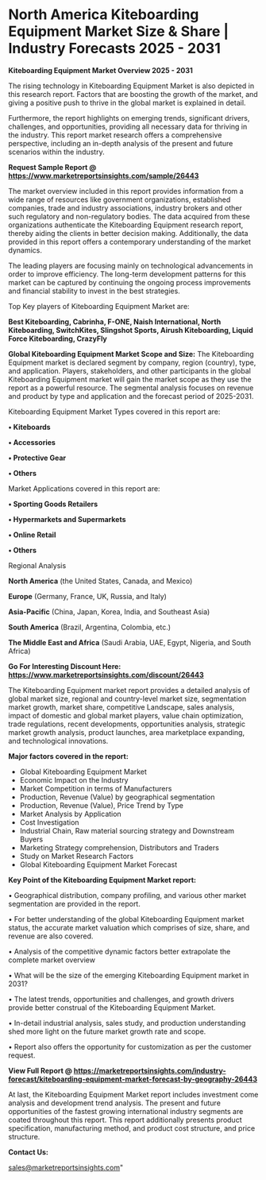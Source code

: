  # North America Kiteboarding Equipment Market Size & Share | Industry Forecasts 2025 - 2031

<Strong> Kiteboarding Equipment Market Overview 2025 - 2031</strong>

The rising technology in Kiteboarding Equipment Market is also depicted in this research report. Factors that are boosting the growth of the market, and giving a positive push to thrive in the global market is explained in detail.

Furthermore, the report highlights on emerging trends, significant drivers, challenges, and opportunities, providing all necessary data for thriving in the industry. This report market research offers a comprehensive perspective, including an in-depth analysis of the present and future scenarios within the industry.

<strong>Request Sample Report @ <a href=https://www.marketreportsinsights.com/sample/26443>https://www.marketreportsinsights.com/sample/26443</a></strong>

The market overview included in this report provides information from a wide range of resources like government organizations, established companies, trade and industry associations, industry brokers and other such regulatory and non-regulatory bodies. The data acquired from these organizations authenticate the Kiteboarding Equipment research report, thereby aiding the clients in better decision making. Additionally, the data provided in this report offers a contemporary understanding of the market dynamics.

The leading players are focusing mainly on technological advancements in order to improve efficiency. The long-term development patterns for this market can be captured by continuing the ongoing process improvements and financial stability to invest in the best strategies.

Top Key players of Kiteboarding Equipment Market are:

<strong>Best Kiteboarding, Cabrinha, F-ONE, Naish International, North Kiteboarding, SwitchKites, Slingshot Sports, Airush Kiteboarding, Liquid Force Kiteboarding, CrazyFly</strong>

<strong><b>Global Kiteboarding Equipment Market Scope and Size:</b></strong>
The Kiteboarding Equipment market is declared segment by company, region (country), type, and application. Players, stakeholders, and other participants in the global Kiteboarding Equipment market will gain the market scope as they use the report as a powerful resource. The segmental analysis focuses on revenue and product by type and application and the forecast period of 2025-2031.

Kiteboarding Equipment Market Types covered in this report are:

<strong>• Kiteboards

• Accessories

• Protective Gear

• Others</strong>

Market Applications covered in this report are:

<strong>• Sporting Goods Retailers

• Hypermarkets and Supermarkets

• Online Retail

• Others</strong> 

Regional Analysis

<strong>North America</strong> (the United States, Canada, and Mexico)

<strong>Europe</strong> (Germany, France, UK, Russia, and Italy)

<strong>Asia-Pacific</strong> (China, Japan, Korea, India, and Southeast Asia)

<strong>South America</strong> (Brazil, Argentina, Colombia, etc.)

<strong>The Middle East and Africa</strong> (Saudi Arabia, UAE, Egypt, Nigeria, and South Africa)

<strong>Go For Interesting Discount Here: <a href=https://www.marketreportsinsights.com/discount/26443>https://www.marketreportsinsights.com/discount/26443</a></strong>

The Kiteboarding Equipment market report provides a detailed analysis of global market size, regional and country-level market size, segmentation market growth, market share, competitive Landscape, sales analysis, impact of domestic and global market players, value chain optimization, trade regulations, recent developments, opportunities analysis, strategic market growth analysis, product launches, area marketplace expanding, and technological innovations.

<strong><b>Major factors covered in the report:</b></strong>
<ul>
  <li>Global Kiteboarding Equipment Market </li>
  <li>Economic Impact on the Industry</li>
  <li>Market Competition in terms of Manufacturers</li>
  <li>Production, Revenue (Value) by geographical segmentation</li>
  <li>Production, Revenue (Value), Price Trend by Type</li>
  <li>Market Analysis by Application</li>
  <li>Cost Investigation</li>
  <li>Industrial Chain, Raw material sourcing strategy and Downstream Buyers</li>
  <li>Marketing Strategy comprehension, Distributors and Traders</li>
  <li>Study on Market Research Factors</li>
  <li>Global Kiteboarding Equipment Market Forecast</li>
</ul>

<strong><b>Key Point of the Kiteboarding Equipment Market report:</b></strong>

• Geographical distribution, company profiling, and various other market segmentation are provided in the report.

• For better understanding of the global Kiteboarding Equipment market status, the accurate market valuation which comprises of size, share, and revenue are also covered.

• Analysis of the competitive dynamic factors better extrapolate the complete market overview

• What will be the size of the emerging Kiteboarding Equipment market in 2031?

• The latest trends, opportunities and challenges, and growth drivers provide better construal of the Kiteboarding Equipment Market.

• In-detail industrial analysis, sales study, and production understanding shed more light on the future market growth rate and scope.

• Report also offers the opportunity for customization as per the customer request.

<strong><b>View Full Report @ <a href=https://marketreportsinsights.com/industry-forecast/kiteboarding-equipment-market-forecast-by-geography-26443>https://marketreportsinsights.com/industry-forecast/kiteboarding-equipment-market-forecast-by-geography-26443</a></b></strong>


At last, the Kiteboarding Equipment Market report includes investment come analysis and development trend analysis. The present and future opportunities of the fastest growing international industry segments are coated throughout this report. This report additionally presents product specification, manufacturing method, and product cost structure, and price structure.

<strong>Contact Us:</strong>

sales@marketreportsinsights.com"

